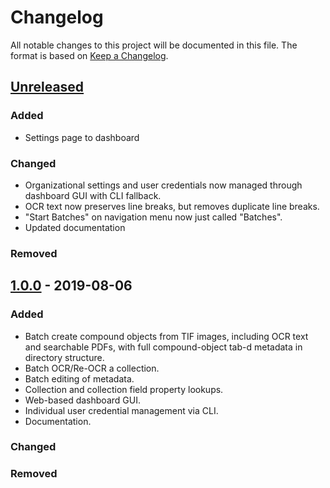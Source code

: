# Changelog
All notable changes to this project will be documented in this file. The format is based on [Keep a Changelog](https://keepachangelog.com/en/1.0.0/).

## [Unreleased]
### Added
- Settings page to dashboard
### Changed
- Organizational settings and user credentials now managed through dashboard GUI with CLI fallback.
- OCR text now preserves line breaks, but removes duplicate line breaks.
- "Start Batches" on navigation menu now just called "Batches".
- Updated documentation
### Removed

## [1.0.0](https://github.com/psu-libraries/contentdmtools/releases/tag/v1.0) - 2019-08-06
### Added
- Batch create compound objects from TIF images, including OCR text and searchable PDFs, with full compound-object tab-d metadata in directory structure.
- Batch OCR/Re-OCR a collection.
- Batch editing of metadata.
- Collection and collection field property lookups.
- Web-based dashboard GUI.
- Individual user credential management via CLI.
- Documentation.

### Changed

### Removed

[Unreleased]: https://github.com/psu-libraries/contentdmtools/compare/v1.0...HEAD
[1.0.0]: https://github.com/olivierlacan/keep-a-changelog/compare/v0.3.0...v1.0.0
[1.0.0]: https://github.com/psu-libraries/contentdmtools/releases/tag/v1.0